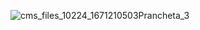 ![cms_files_10224_1671210503Prancheta_3](https://user-images.githubusercontent.com/109434696/220995808-9679a2a5-bfff-45fa-9dca-2ae0b0d89eea.png)
